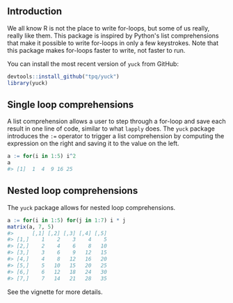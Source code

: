 
<!-- README.md is generated from README.Rmd. Please edit that file -->
Introduction
------------

We all know R is not the place to write for-loops, but some of us really, really like them. This package is inspired by Python's list comprehensions that make it possible to write for-loops in only a few keystrokes. Note that this package makes for-loops faster to write, not faster to run.

You can install the most recent version of `yuck` from GitHub:

``` r
devtools::install_github("tpq/yuck")
library(yuck)
```

Single loop comprehensions
--------------------------

A list comprehension allows a user to step through a for-loop and save each result in one line of code, similar to what `lapply` does. The `yuck` package introduces the `:=` operator to trigger a list comprehension by computing the expression on the right and saving it to the value on the left.

``` r
a := for(i in 1:5) i^2
a
#> [1]  1  4  9 16 25
```

Nested loop comprehensions
--------------------------

The `yuck` package allows for nested loop comprehensions.

``` r
a := for(i in 1:5) for(j in 1:7) i * j
matrix(a, 7, 5)
#>      [,1] [,2] [,3] [,4] [,5]
#> [1,]    1    2    3    4    5
#> [2,]    2    4    6    8   10
#> [3,]    3    6    9   12   15
#> [4,]    4    8   12   16   20
#> [5,]    5   10   15   20   25
#> [6,]    6   12   18   24   30
#> [7,]    7   14   21   28   35
```

See the vignette for more details.
